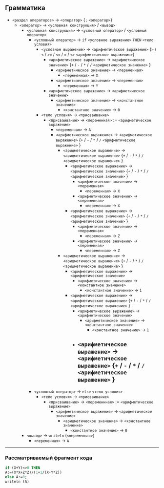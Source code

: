 ## Грамматика

- `<раздел операторов>` -> `<оператор>` {`;` `<оператор>`}
  - `<оператор>` -> `<условная конструкция>` / `<вывод>`
    - `<условная конструкция>` -> `<условный оператор>` / `<условный оператор>`
      - `<условный оператор>` -> `if` `<условное выражение>` `THEN` `<тело условия>`
        - `<условное выражение>` -> `<арифметическое выражение>` {`>` / `<` / `>=` / `<=` / `=` / `<>` `<арифметическое выражение>`}
          - `<арифметическое выражение>` -> `<арифметическое значение>` {`+` / `-` / `*` / `/` `<арифметическое значение>` }
            - `<арифметическое значение>` -> `<переменная>`
              - `<переменная>` -> `X`
            - `<арифметическое значение>` -> `<переменная>`
              - `<переменная>` -> `Y`
          - `<арифметическое выражение>` -> `<арифметическое значение>`
            - `<арифметическое значение>` -> `<константное значение>`
              - `<константное значение>` -> `0`
        - `<тело условия>` -> `<присваивание>`
          - `<присваивание>` -> `<переменная>` := `<арифметическое выражение>`
            - `<переменная>` -> `A`
            - `<арифметическое выражение>` -> `<арифметическое выражение>` {`+` / `-` / `*` / `/` `<арифметическое выражение>` }
              - `<арифметическое выражение>` -> `<арифметическое выражение>` {`+` / `-` / `*` / `/` `<арифметическое выражение>` }
                - `<арифметическое выражение>` -> `<арифметическое значение>` {`+` / `-` / `*` / `/` `<арифметическое значение>` }
                  - `<арифметическое значение>` -> `<переменная>`
                    - `<переменная>` -> `X`
                  - `<арифметическое значение>` -> `<переменная>`
                    - `<переменная>` -> `X`
                - `<арифметическое выражение>` -> `<арифметическое значение>` {`+` / `-` / `*` / `/` `<арифметическое значение>` }
                  - `<арифметическое значение>` -> `<переменная>`
                    - `<переменная>` -> `Z`
                  - `<арифметическое значение>` -> `<переменная>`
                    - `<переменная>` -> `Z`
              - `<арифметическое выражение>` -> `<арифметическое выражение>` {`+` / `-` / `*` / `/` `<арифметическое выражение>` }
                - `<арифметическое выражение>` -> `<арифметическое значение>`
                  - `<арифметическое значение>` -> `<константное значение>`
                    - `<константное значение>` -> `1`
                - `<арифметическое выражение>` -> `<арифметическое выражение>` {`+` / `-` / `*` / `/` `<арифметическое выражение>` }
                  - `<арифметическое выражение>` -> `<арифметическое значение>`
                    - `<арифметическое значение>` -> `<константное значение>`
                      - `<константное значение>` -> `1`
                  - `<арифметическое выражение>` -> `<арифметическое выражение>` {`+` / `-` / `*` / `/` `<арифметическое выражение>` }
                    - 
      - `<условный оператор>` -> `else` `<тело условия>`
        - `<тело условия>` -> `<присваивание>`
            - `<присваивание>` -> `<переменнная>` := `<арифметическое выражение>`
              - `<арифметическое выражение>` -> `<арифметическое значение>`
                - `<арифметическое значение>` -> `<константное значение>`
                  - `<константное значение>` -> `0`
    - `<вывод>` -> `writeln` (`<переменная>`)
      - `<переменная>` -> `A`

---
### Рассматриваемый фрагмент кода
```pascal
if (X+Y)<>0 THEN
A:=(X*X+Z*Z)/(1+1/(X-Y*Z))
else A:=0;
writeln (A)
```